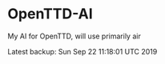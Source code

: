 # OpenTTD-AI
My AI for OpenTTD, will use primarily air

Latest backup: Sun Sep 22 11:18:01 UTC 2019
